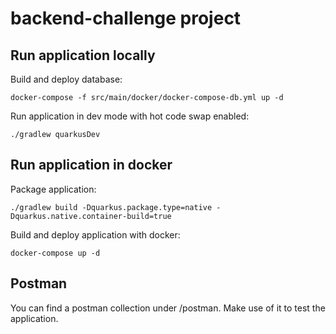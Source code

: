 # backend-challenge project

## Run application locally
Build and deploy database:
```shell script
docker-compose -f src/main/docker/docker-compose-db.yml up -d
```

Run application in dev mode with hot code swap enabled:
```shell script
./gradlew quarkusDev
```
## Run application in docker 
Package application:
```shell script
./gradlew build -Dquarkus.package.type=native -Dquarkus.native.container-build=true
```
Build and deploy application with docker:
```shell script
docker-compose up -d
```

## Postman
You can find a postman collection under /postman.
Make use of it to test the application. 
